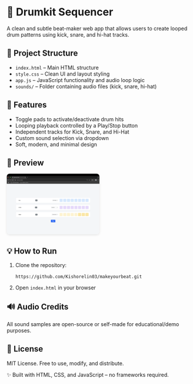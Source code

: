   <h1>🎵 Drumkit Sequencer</h1>
  <p>A clean and subtle beat-maker web app that allows users to create looped drum patterns using kick, snare, and hi-hat tracks.</p>

  <h2>📂 Project Structure</h2>
  <ul>
    <li><code>index.html</code> – Main HTML structure</li>
    <li><code>style.css</code> – Clean UI and layout styling</li>
    <li><code>app.js</code> – JavaScript functionality and audio loop logic</li>
    <li><code>sounds/</code> – Folder containing audio files (kick, snare, hi-hat)</li>
  </ul>

  <h2>🚀 Features</h2>
  <ul>
    <li>Toggle pads to activate/deactivate drum hits</li>
    <li>Looping playback controlled by a Play/Stop button</li>
    <li>Independent tracks for Kick, Snare, and Hi-Hat</li>
    <li>Custom sound selection via dropdown</li>
    <li>Soft, modern, and minimal design</li>
  </ul>

  <h2>📸 Preview</h2>
  <img src="assets/makeYourBeat_1.png" alt="Drumkit Preview" style="max-width: 50%; border-radius: 8px; box-shadow: 0 2px 6px rgba(0,0,0,0.1);">

  <h2>💡 How to Run</h2>
  <ol>
    <li>Clone the repository:</li>
    <pre><code>https://github.com/Kishorelin03/makeyourbeat.git</code></pre>
    <li>Open <code>index.html</code> in your browser</li>
  </ol>

  <h2>🔊 Audio Credits</h2>
  <p>All sound samples are open-source or self-made for educational/demo purposes.</p>

  <h2>📄 License</h2>
  <p>MIT License. Free to use, modify, and distribute.</p>

  <div class="note">
    ✨ Built with HTML, CSS, and JavaScript – no frameworks required.
  </div>

</body>
</html>
